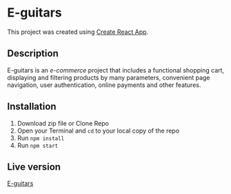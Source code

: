 # E-guitars

This project was created using [Create React App](https://github.com/facebook/create-react-app).

## Description

E-guitars is an _e-commerce_ project that includes a functional shopping cart, displaying and filtering products by many parameters, convenient page navigation, user authentication, online payments and other features.

## Installation

1. Download zip file or Clone Repo
2. Open your Terminal and `cd` to your local copy of the repo
3. Run `npm install`
4. Run `npm start`

## Live version

[E-guitars](https://e-guitars.netlify.app/)
